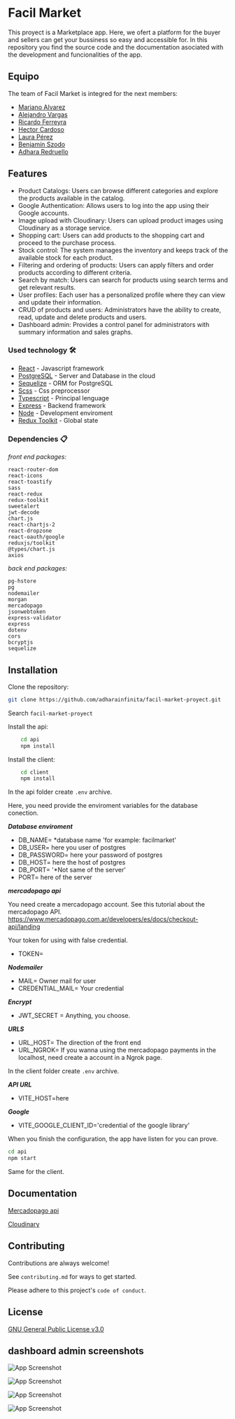 # Facil Market

This proyect is a Marketplace app. Here, we ofert a platform for the buyer and sellers can get your bussiness so easy and accessible for. In this repository you find the source code and the documentation asociated with the development and funcionalities of the app.

## Equipo

The team of Facil Market is integred for the next members:

- [Mariano Alvarez](https://github.com/Cachilox)
- [Alejandro Vargas](https://github.com/dether)
- [Ricardo Ferreyra](https://github.com/glutix)
- [Hector Cardoso](https://github.com/Hector141)
- [Laura Pérez](https://github.com/LaucataPe)
- [Benjamín Szodo](https://github.com/BenjaminSzodo)
- [Adhara Redruello](https://github.com/adharainfinita)

## Features

- Product Catalogs: Users can browse different categories and explore the products available in the catalog.
- Google Authentication: Allows users to log into the app using their Google accounts.
- Image upload with Cloudinary: Users can upload product images using Cloudinary as a storage service.
- Shopping cart: Users can add products to the shopping cart and proceed to the purchase process.
- Stock control: The system manages the inventory and keeps track of the available stock for each product.
- Filtering and ordering of products: Users can apply filters and order products according to different criteria.
- Search by match: Users can search for products using search terms and get relevant results.
- User profiles: Each user has a personalized profile where they can view and update their information.
- CRUD of products and users: Administrators have the ability to create, read, update and delete products and users.
- Dashboard admin: Provides a control panel for administrators with summary information and sales graphs.

### Used technology 🛠️

- [React](https://reactjs.org/) - Javascript framework
- [PostgreSQL](https://www.postgresql.org/) - Server and Database in the cloud
- [Sequelize](https://sequelize.org/) - ORM for PostgreSQL
- [Scss](https://sass-lang.com/) - Css preprocessor
- [Typescript](https://www.typescriptlang.org/) - Principal lenguage
- [Express](https://expressjs.com/) - Backend framework
- [Node](https://nodejs.org/es) - Development enviroment
- [Redux Toolkit](https://redux-toolkit.js.org/) - Global state

### Dependencies 📋

_front end packages:_

```
react-router-dom
react-icons
react-toastify
sass
react-redux
redux-toolkit
sweetalert
jwt-decode
chart.js
react-chartjs-2
react-dropzone
react-oauth/google
reduxjs/toolkit
@types/chart.js
axios

```

_back end packages:_

```
pg-hstore
pg
nodemailer
morgan
mercadopago
jsonwebtoken
express-validator
express
dotenv
cors
bcryptjs
sequelize
```

## Installation

Clone the repository:

```bash
git clone https://github.com/adharainfinita/facil-market-proyect.git
```

Search `facil-market-proyect`

Install the api:

```bash
    cd api
    npm install

```

Install the client:

```bash
    cd client
    npm install

```

In the api folder create `.env` archive.

Here, you need provide the enviroment variables for the database conection.

**_Database enviroment_**

- DB_NAME= \*database name 'for example: facilmarket'
- DB_USER= here you user of postgres
- DB_PASSWORD= here your password of postgres
- DB_HOST= here the host of postgres
- DB_PORT= '\*Not same of the server'
- PORT= here of the server

**_mercadopago api_**

You need create a mercadopago account.
See this tutorial about the mercadopago API.
https://www.mercadopago.com.ar/developers/es/docs/checkout-api/landing

Your token for using with false credential.

- TOKEN=

**_Nodemailer_**

- MAIL= Owner mail for user
- CREDENTIAL_MAIL= Your credential

**_Encrypt_**

- JWT_SECRET = Anything, you choose.

**_URLS_**

- URL_HOST= The direction of the front end
- URL_NGROK= If you wanna using the mercadopago payments in the localhost, need create a account in a Ngrok page.

In the client folder create `.env` archive.

**_API URL_**

- VITE_HOST=here

**_Google_**

- VITE_GOOGLE_CLIENT_ID='credential of the google library'

When you finish the configuration, the app have listen for you can prove.

```bash
cd api
npm start
```

Same for the client.

## Documentation

[Mercadopago api](https://www.mercadopago.com.ar/developers/es/docs/checkout-api/landing)

[Cloudinary](https://cloudinary.com/)

## Contributing

Contributions are always welcome!

See `contributing.md` for ways to get started.

Please adhere to this project's `code of conduct`.

## License

[GNU General Public License v3.0](https://www.gnu.org/licenses/gpl-3.0.html)

## dashboard admin screenshots

![App Screenshot](https://gyazo.com/4acdf5df1e218df0c08257359ac49cc4)

![App Screenshot](https://gyazo.com/90eff555ebd086f53f603fe661dc019f)

![App Screenshot](https://gyazo.com/959f4ecfe6fa9e4df22dfbd412ca6830)

![App Screenshot](https://gyazo.com/3a5eb54b346b528c22e44b3685893332)

